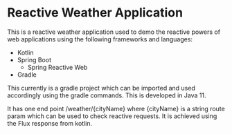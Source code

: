 # Reactive Weather Application

This is a reactive weather application used to demo the reactive powers of web applications using the following frameworks and languages:
- Kotlin
- Spring Boot
    - Spring Reactive Web
- Gradle

This currently is a gradle project which can be imported and used accordingly using the gradle commands. This is developed in Java 11.

It has one end point /weather/{cityName} where {cityName} is a string route param which can be used to check reactive requests. It is achieved using the Flux response from kotlin.